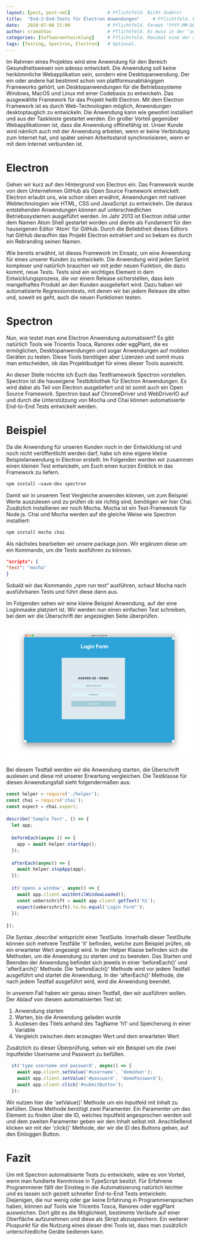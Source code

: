 ```yaml
---
layout: [post, post-xml]              # Pflichtfeld. Nicht ändern!
title:  "End-2-End-Tests für Electron Anwendungen"     # Pflichtfeld. Bitte einen Titel für den Blog Post angeben.
date:   2020-07-08 15:00              # Pflichtfeld. Format "YYYY-MM-DD HH:MM". Muss für Veröffentlichung in der Vergangenheit liegen. (Für Preview egal)
author: sramathas                     # Pflichtfeld. Es muss in der "authors.yml" einen Eintrag mit diesem Namen geben.
categories: [Softwareentwicklung]     # Pflichtfeld. Maximal eine der angegebenen Kategorien verwenden.
tags: [Testing, Spectron, Electron]   # Optional.
---
```


Im Rahmen eines Projektes wird eine Anwendung für den Bereich Gesundheitswesen von adesso entwickelt. 
Die Anwendung soll keine herkömmliche Webapplikation sein, sondern eine Desktopanwendung. 
Der ein oder andere hat bestimmt schon von plattformunabhängigen Frameworks gehört, um Desktopanwendungen für die Betriebssysteme Windows, MacOS und Linux mit einer Codebasis zu entwickeln. 
Das ausgewählte Framework für das Projekt heißt Electron. 
Mit dem Electron Framework ist es durch Web-Technologien möglich, Anwendungen desktoptauglich zu entwickeln.
Die Anwendung kann wie gewohnt installiert und aus der Taskleiste gestartet werden. 
Ein großer Vorteil gegenüber Webapplikationen ist, dass die Anwendung offlinefähig ist.
Unser Kunde wird nämlich auch mit der Anwendung arbeiten, wenn er keine Verbindung zum Internet hat, und später seinen Arbeitsstand synchronisieren, wenn er mit dem Internet verbunden ist.


# Electron

Gehen wir kurz auf den Hintergrund von Electron ein. 
Das Framework wurde von dem Unternehmen GitHub als Open Source Framework entwickelt. 
Electron erlaubt uns, wie schon oben erwähnt, Anwendungen mit nativen Webtechnologien wie HTML, CSS und JavaScript zu entwickeln. 
Die daraus entstehenden Anwendungen können auf unterschiedlichen Betriebssystemen ausgeführt werden. 
Im Jahr 2013 ist Electron initial unter dem Namen Atom Shell gestartet worden und diente als Fundament für den hauseigenen Editor 'Atom' für GitHub.
Durch die Beliebtheit dieses Editors hat GitHub daraufhin das Projekt Electron extrahiert und so bekam es durch ein Rebranding seinen Namen. 

Wie bereits erwähnt, ist dieses Framework im Einsatz, um eine Anwendung für eines unserer Kunden zu entwickeln. 
Die Anwendung wird jeden Sprint komplexer und natürlich brauchen wir mit jeder neuen Funktion, die dazu kommt, neue Tests. 
Tests sind ein wichtiges Element in dem Entwicklungsprozess, die vor einem Release sicherstellen, dass kein mangelhaftes Produkt an den Kunden ausgeliefert wird.
Dazu haben wir automatisierte Regressionstests, mit denen wir bei jedem Release die alten und, soweit es geht, auch die neuen Funktionen testen.



# Spectron

Nun, wie testet man eine Electron Anwendung automatisiert? 
Es gibt natürlich Tools wie Tricentis Tosca, Ranorex oder eggPlant, die es ermöglichen, Desktopanwendungen und sogar Anwendungen auf mobilen Geräten zu testen. 
Diese Tools benötigen aber Lizenzen und somit muss man entscheiden, ob das Projektbudget für eines dieser Tools ausreicht. 
 
An dieser Stelle möchte ich Euch das Testframework Spectron vorstellen. 
Spectron ist die hauseigene Testbibliothek für Electron Anwendungen.
Es wird dabei als Teil von Electron ausgeliefert und ist somit auch ein Open Source Framework.
Spectron baut auf ChromeDriver und WebDriverIO auf und durch die Unterstützung von Mocha und Chai können automatisierte End-to-End Tests entwickelt werden. 



# Beispiel

Da die Anwendung für unseren Kunden noch in der Entwicklung ist und noch nicht veröffentlicht werden darf, habe ich eine eigene kleine Beispielanwendung in Electron erstellt.
Im Folgenden werden wir zusammen einen kleinen Test entwickeln, um Euch einen kurzen Einblick in das Framework zu liefern.
 
```sh
npm install –save-dev spectron 
```
 
 
Damit wir in unserem Test Vergleiche anwenden können, um zum Beispiel Werte auszulesen und zu prüfen ob sie richtig sind, benötigen wir hier Chai. 
Zusätzlich installieren wir noch Mocha. Mocha ist ein Test-Framework für Node.js. 
Chai und Mocha werden auf die gleiche Weise wie Spectron installiert: 

 ```sh
npm install mocha chai 
``` 


Als nächstes bearbeiten wir unsere package.json. 
Wir ergänzen diese um ein Kommando, um die Tests ausführen zu können.

```json
"scripts": { 
"test": "mocha" 
} 
```


Sobald wir das Kommando „npm run test“ ausführen, schaut Mocha nach ausführbaren Tests und führt diese dann aus. 

Im Folgenden sehen wir eine kleine Beispiel Anwendung, auf der eine Loginmaske platziert ist. 
Wir werden nun einen einfachen Test schreiben, bei dem wir die Überschrift der angezeigten Seite überprüfen.

![Login Maske Demo Anwendung](/assets/images/posts/electron-testen-mit-spectron/login_maske.png)

Bei diesem Testfall werden wir die Anwendung starten, die Überschrift auslesen und diese mit unserer Erwartung vergleichen. 
Die Testklasse für diesen Anwendungsfall sieht folgendermaßen aus: 

```typescript
const helper = require('./helper'); 
const chai = require('chai'); 
const expect = chai.expect; 
 
describe('Sample Test', () => { 
  let app; 
 
  beforeEach(async () => { 
    app = await helper.startApp(); 
  }); 
 
  afterEach(async() => { 
    await helper.stopApp(app); 
  }); 
 
  it('opens a window', async() => { 
    await app.client.waitUntilWindowLoaded(); 
    const ueberschrift = await app.client.getText('h1'); 
    expect(ueberschrift).to.be.equal('Login Form^'); 
  }); 
 
}); 
```


Die Syntax ‚describe‘ entspricht einer TestSuite. 
Innerhalb dieser TestStuite können sich mehrere Testfälle 'it' befinden, welche zum Beispiel prüfen, ob ein erwarteter Wert angezeigt wird. 
In der Helper Klasse befinden sich die Methoden, um die Anwendung zu starten und zu beenden. 
Das Starten und Beenden der Anwendung befindet sich jeweils in einer 'beforeEach()' und 'afterEarch()' Methode. 
Die 'beforeEach()' Methode wird vor jedem Testfall ausgeführt und startet die Anwendung.
In der 'afterEach()' Methode, die nach jedem Testfall ausgeführt wird, wird die Anwendung beendet.

In unserem Fall haben wir genau einen Testfall, den wir ausführen wollen. 
Der Ablauf von diesem automatisierten Test ist: 
1. Anwendung starten 
2. Warten, bis die Anwendung geladen wurde 
3. Auslesen des Titels anhand des TagName 'h1' und Speicherung in einer Variable 
4. Vergleich zwischen dem erzeugten Wert und dem erwarteten Wert 

Zusätzlich zu dieser Überprüfung, sehen wir ein Beispiel um die zwei Inputfelder Username und Passwort zu befüllen.

```typescript
  it('type username and password', async() => { 
    await app.client.setValue('#username', 'demoUser');
    await app.client.setValue('#password', 'demoPassword');
    await app.client.click('#submitButton');
  }); 
```

Wir nutzen hier die 'setValue()' Methode um ein Inputfeld mit Inhalt zu befüllen. 
Diese Methode benötigt zwei Paramenter. 
Ein Paramenter um das Element zu finden über die ID, welches Inputfeld angesprochen werden soll und dem zweiten Paramenter geben wir den Inhalt selbst mit.
Anschließend klicken wir mit der 'click()' Methode, der wir die ID des Buttons geben, auf den Einloggen Button.



# Fazit

Um mit Spectron automatisierte Tests zu entwickeln, wäre es von Vorteil, wenn man fundierte Kenntnisse in TypeScript besitzt.
Für Erfahrene Programmierer fällt der Einstieg in die Automatisierung natürlich leichter und es lassen sich gezielt schneller End-to-End Tests entwickeln. 
Diejenigen, die nur wenig oder gar keine Erfahrung in Programmiersprachen haben, können auf Tools wie Tricentis Tosca, Ranorex oder eggPlant ausweichen.
Dort gibt es die Möglichkeit, bestimmte Verläufe auf einer Oberfläche aufzunehmen und diese als Skript abzuspeichern. 
Ein weiterer Pluspunkt für die Nutzung eines dieser drei Tools ist, dass man zusätzlich unterschiedliche Geräte bedienen kann. 
